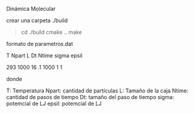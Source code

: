 Dinámica Molecular

crear una carpeta ./build
> cd ./build
> cmake ..
> make


formato de parametros.dat

T Npart L Dt Ntime sigma epsil

293 1000 16 .1 1000 1 1

donde

T: Temperatura
Npart: cantidad de partículas
L: Tamaño de la caja
Ntime: cantidad de pasos de tiempo
Dt: tamaño del paso de tiempo
sigma: potemcial de LJ
epsil: potemcial de LJ
       
